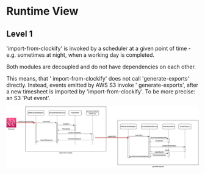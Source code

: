 # Runtime View

## Level 1

'import-from-clockify' is invoked by a scheduler at a given point of
time - e.g. sometimes at night, when a working day is completed.

Both modules are decoupled and do not have dependencies on each other. 

This means, that '
import-from-clockify' does not call 'generate-exports' directly. Instead, events emitted by AWS S3 invoke '
generate-exports', after a new timesheet is imported by 'import-from-clockify'. To be more precise: an S3 'Put event'.

![Dynamic-level-1](assets/dynamic-level-1.drawio.png "Dynamic-level-1")
